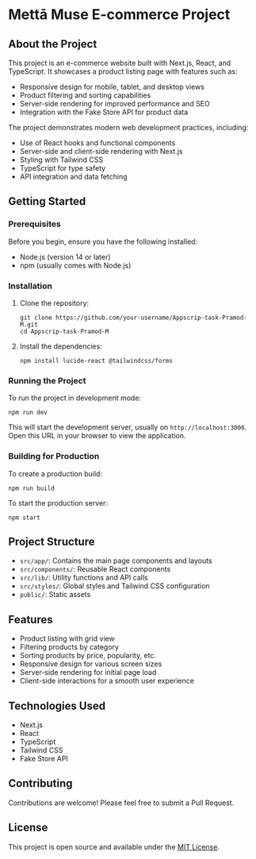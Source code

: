 # Mettā Muse E-commerce Project

## About the Project

This project is an e-commerce website built with Next.js, React, and TypeScript. It showcases a product listing page with features such as:

- Responsive design for mobile, tablet, and desktop views
- Product filtering and sorting capabilities
- Server-side rendering for improved performance and SEO
- Integration with the Fake Store API for product data

The project demonstrates modern web development practices, including:

- Use of React hooks and functional components
- Server-side and client-side rendering with Next.js
- Styling with Tailwind CSS
- TypeScript for type safety
- API integration and data fetching

## Getting Started

### Prerequisites

Before you begin, ensure you have the following installed:
- Node.js (version 14 or later)
- npm (usually comes with Node.js)

### Installation

1. Clone the repository:
   ```
   git clone https://github.com/your-username/Appscrip-task-Pramod-M.git
   cd Appscrip-task-Pramod-M
   ```

2. Install the dependencies:
   ```
   npm install lucide-react @tailwindcss/forms
   ```

### Running the Project

To run the project in development mode:

```
npm run dev
```

This will start the development server, usually on `http://localhost:3000`. Open this URL in your browser to view the application.

### Building for Production

To create a production build:

```
npm run build
```

To start the production server:

```
npm start
```

## Project Structure

- `src/app/`: Contains the main page components and layouts
- `src/components/`: Reusable React components
- `src/lib/`: Utility functions and API calls
- `src/styles/`: Global styles and Tailwind CSS configuration
- `public/`: Static assets

## Features

- Product listing with grid view
- Filtering products by category
- Sorting products by price, popularity, etc.
- Responsive design for various screen sizes
- Server-side rendering for initial page load
- Client-side interactions for a smooth user experience

## Technologies Used

- Next.js
- React
- TypeScript
- Tailwind CSS
- Fake Store API

## Contributing

Contributions are welcome! Please feel free to submit a Pull Request.

## License

This project is open source and available under the [MIT License](LICENSE).
